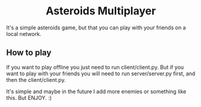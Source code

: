 <h1 align=center>Asteroids Multiplayer</h1>
<p>It's a simple asteroids game, but that you can play with your friends on a local network.</p>
<h2>How to play </h2>
<p>If you want to play offline you just need to run client/client.py. But if you want to play with your friends you will need to run server/server.py first, and then the client/client.py.</p>
<p>It's simple and maybe in the future I add more enemies or something like this. But ENJOY. :)</p>
